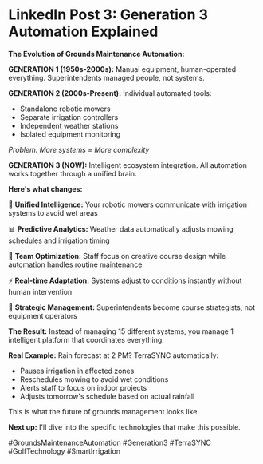 # LinkedIn Post 3: Generation 3 Automation Explained

**The Evolution of Grounds Maintenance Automation:**

**GENERATION 1 (1950s-2000s):**
Manual equipment, human-operated everything. Superintendents managed people, not systems.

**GENERATION 2 (2000s-Present):**
Individual automated tools:
- Standalone robotic mowers
- Separate irrigation controllers  
- Independent weather stations
- Isolated equipment monitoring

*Problem: More systems = More complexity*

**GENERATION 3 (NOW):**
Intelligent ecosystem integration. All automation works together through a unified brain.

**Here's what changes:**

🧠 **Unified Intelligence:** Your robotic mowers communicate with irrigation systems to avoid wet areas

📊 **Predictive Analytics:** Weather data automatically adjusts mowing schedules and irrigation timing

👥 **Team Optimization:** Staff focus on creative course design while automation handles routine maintenance

⚡ **Real-time Adaptation:** Systems adjust to conditions instantly without human intervention

🎯 **Strategic Management:** Superintendents become course strategists, not equipment operators

**The Result:**
Instead of managing 15 different systems, you manage 1 intelligent platform that coordinates everything.

**Real Example:**
Rain forecast at 2 PM? TerraSYNC automatically:
- Pauses irrigation in affected zones
- Reschedules mowing to avoid wet conditions
- Alerts staff to focus on indoor projects
- Adjusts tomorrow's schedule based on actual rainfall

This is what the future of grounds management looks like.

**Next up:** I'll dive into the specific technologies that make this possible.

#GroundsMaintenanceAutomation #Generation3 #TerraSYNC #GolfTechnology #SmartIrrigation